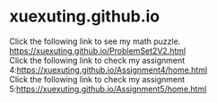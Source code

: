 # xuexuting.github.io
Click the following link to see my math puzzle. https://xuexuting.github.io/ProblemSet2V2.html<br>
Click the following link to check my assignment 4:https://xuexuting.github.io/Assignment4/home.html<br>
Click the following link to check my assignment 5:https://xuexuting.github.io/Assignment5/home.html
